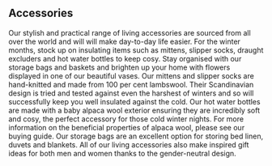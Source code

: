 ## Accessories

Our stylish and practical range of living accessories are sourced from all over the world and will will make day-to-day life easier. For the winter months, stock up on insulating items such as mittens, slipper socks, draught excluders and hot water bottles to keep cosy. Stay organised with our storage bags and baskets and brighten up your home with flowers displayed in one of our beautiful vases. Our mittens and slipper socks are hand-knitted and made from 100 per cent lambswool. Their Scandinavian design is tried and tested against even the harshest of winters and so will successfully keep you well insulated against the cold. Our hot water bottles are made with a baby alpaca wool exterior ensuring they are incredibly soft and cosy, the perfect accessory for those cold winter nights. For more information on the beneficial properties of alpaca wool, please see our buying guide. Our storage bags are an excellent option for storing bed linen, duvets and blankets. All of our living accessories also make inspired gift ideas for both men and women thanks to the gender-neutral design.
